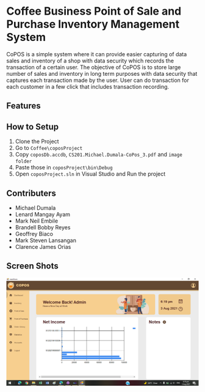 # Coffee Business Point of Sale and Purchase Inventory Management System

CoPOS is a simple system where it can provide easier capturing of data sales and inventory of a shop with data security which records the transaction of a certain user. The objective of CoPOS is to store large number of sales and inventory in long term purposes with data security that captures each transaction made by the user. User can do transaction for each customer in a few click that includes transaction recording.

## Features

## How to Setup
1. Clone the Project
2. Go to `Coffee\coposProject`
3. Copy `coposDb.accdb`, `CS201.Michael.Dumala-CoPos_3.pdf` and `image folder`
4. Paste those in `coposProject\bin\Debug`
5. Open `coposProject.sln` in Visual Studio and Run the project

## Contributers
- Michael Dumala
- Lenard Mangay Ayam
- Mark Neil Embile
- Brandell Bobby Reyes
- Geoffrey Biaco
- Mark Steven Lansangan
- Clarence James Orias

## Screen Shots
<img src="coposProject/Screenshots/2.PNG" width="800">
